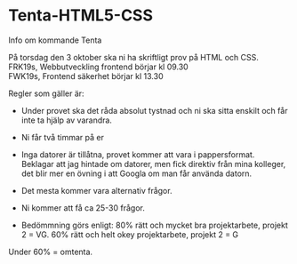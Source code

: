# Tenta-HTML5-CSS
Info om kommande Tenta

På torsdag den 3 oktober ska ni ha skriftligt prov på HTML och CSS.
FRK19s, Webbutveckling frontend börjar kl 09.30  
FWK19s, Frontend säkerhet börjar kl 13.30



Regler som gäller är:

- Under provet ska det råda absolut tystnad och ni ska sitta enskilt och får inte ta hjälp av varandra.

- Ni får två timmar på er

- Inga datorer är tillåtna, provet kommer att vara i pappersformat. 
  Beklagar att jag hintade om datorer, men fick direktiv från mina kolleger, det blir mer en övning i att Googla om man får använda         datorn.

- Det mesta kommer vara alternativ frågor. 

- Ni kommer att få ca 25-30 frågor.

- Bedömmning görs enligt: 
80% rätt och mycket bra projektarbete, projekt 2 = VG.
60% rätt och helt okey projektarbete, projekt 2 = G

Under 60% = omtenta.




